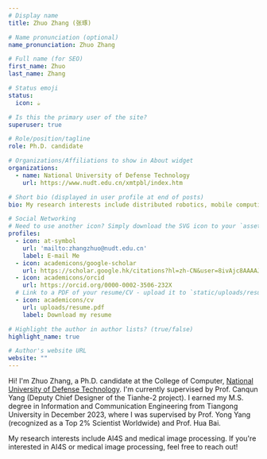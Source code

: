 ```yaml
---
# Display name
title: Zhuo Zhang (张琢)

# Name pronunciation (optional)
name_pronunciation: Zhuo Zhang

# Full name (for SEO)
first_name: Zhuo
last_name: Zhang

# Status emoji
status:
  icon: ☕️

# Is this the primary user of the site?
superuser: true

# Role/position/tagline
role: Ph.D. candidate

# Organizations/Affiliations to show in About widget
organizations:
  - name: National University of Defense Technology
    url: https://www.nudt.edu.cn/xmtpbl/index.htm

# Short bio (displayed in user profile at end of posts)
bio: My research interests include distributed robotics, mobile computing and programmable matter.

# Social Networking
# Need to use another icon? Simply download the SVG icon to your `assets/media/icons/` folder.
profiles:
  - icon: at-symbol
    url: 'mailto:zhangzhuo@nudt.edu.cn'
    label: E-mail Me
  - icon: academicons/google-scholar
    url: https://scholar.google.hk/citations?hl=zh-CN&user=8ivAjc8AAAAJ
  - icon: academicons/orcid
    url: https://orcid.org/0000-0002-3506-232X
  # Link to a PDF of your resume/CV - upload it to `static/uploads/resume.pdf`
  - icon: academicons/cv
    url: uploads/resume.pdf
    label: Download my resume

# Highlight the author in author lists? (true/false)
highlight_name: true

# Author's website URL
website: ""
---
```


Hi! I'm Zhuo Zhang, a Ph.D. candidate at the College of Computer, [National University of Defense Technology](https://www.nudt.edu.cn/xmtpbl/index.htm). I'm currently supervised by Prof. Canqun Yang (Deputy Chief Designer of the Tianhe-2 project). I earned my M.S. degree in Information and Communication Engineering from Tiangong University in December 2023, where I was supervised by Prof. Yong Yang (recognized as a Top 2% Scientist Worldwide) and Prof. Hua Bai.

My research interests include AI4S and medical image processing. If you're interested in AI4S or medical image processing, feel free to reach out!
